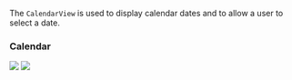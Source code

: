 The `CalendarView` is used to display calendar dates and to allow a user to select a date.

<DisplayToggle onText="Dark" offText="Light" label="Theme Switcher">

### Calendar

<img className="off" src="https://static2.sharepointonline.com/files/fabric/fabric-website/images/controls/android/updated/img_calendar_01_light.png?text=LightMode" />
<img className="on" src="https://static2.sharepointonline.com/files/fabric/fabric-website/images/controls/android/updated/img_calendar_01_dark.png?text=DarkMode" />

</DisplayToggle>
